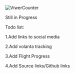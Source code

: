 ![ViwerCounter](https://count.getloli.com/@xneoncatgirlx?name=xneoncatgirlx&theme=rule34&padding=12&offset=0&align=top&scale=1.5&pixelated=1&darkmode=auto)

Still in Progress

Todo list:

1.Add links to social media

2.Add volanta tracking

3.Add Flight Progress

4.Add Source links/Github links
